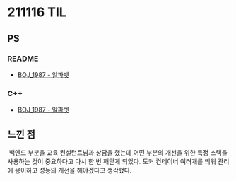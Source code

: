 # 211116 TIL

## PS

### README

- [BOJ_1987 - 알파벳](https://github.com/Meantint/Baekjoon/blob/master/Gold%20IV/BOJ_1987/README.md)

### C++

- [BOJ_1987 - 알파벳](https://github.com/Meantint/Baekjoon/blob/master/Gold%20IV/BOJ_1987/BOJ_1987.cpp)

## 느낀 점

&nbsp;백엔드 부분을 교육 컨설턴트님과 상담을 했는데 어떤 부분의 개선을 위한 특정 스택을 사용하는 것이 중요하다고 다시 한 번 깨닫게 되었다. 도커 컨테이너 여러개를 띄워 관리에 용이하고 성능의 개선을 해야겠다고 생각했다.